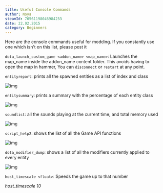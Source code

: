 ```yaml
---
title: Useful Console Commands
author: Noya
steamId: 76561198046984233
date: 22.02.2015
category: Beginners
---
```


Here are the console commands useful for modding. If you constantly use one which isn't on this list, please post it 

`dota_launch_custom_game <addon_name> <map_name>`: Launches the map_name inside the addon_name content folder. This avoids having to open the map in hammer, You can `disconnect` or `restart` at any point.

`entityreport`:  prints all the spawned entities as a list of index and class

![img](http://puu.sh/g7Tp0/950028a084.png)

`entitysummary`: prints a summary with the percentage of each entity class

![img](http://puu.sh/g7TmQ/9dd2962c89.png)

`soundlist`: all the sounds playing at the current time, and total memory used

![img](http://puu.sh/g7TlG/cd98c96995.png)

`script_help2`: shows the list of all the Game API functions

![img](http://puu.sh/g7U5Z/a72fc9be17.jpg)

`dota_modifier_dump`: shows a list of all the modifiers currently applied to every entity

![img](http://puu.sh/g7U53/ad13d17fae.jpg)

`host_timescale <float>`: Speeds the game up to that number

<Gfycat id="OddPaleIbadanmalimbe" />

_host_timescale 10_

